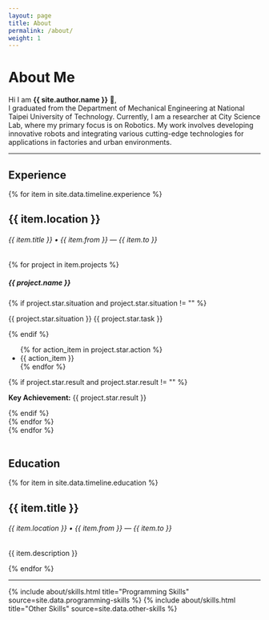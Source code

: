 ```yaml
---
layout: page
title: About
permalink: /about/
weight: 1
---
```


# **About Me**

Hi I am **{{ site.author.name }}** :wave:,<br>
I graduated from the Department of Mechanical Engineering at National Taipei University of Technology. Currently, I am a researcher at City Science Lab, where my primary focus is on Robotics. My work involves developing innovative robots and integrating various cutting-edge technologies for applications in factories and urban environments.


---

## Experience
<div class="row">
  <div class="col mt-4">
    <div class="timeline-body bg-themed">
      {% for item in site.data.timeline.experience %}
        <div class="timeline-item">
          <div class="content">
            <h2>{{ item.location }}</h2>
            <h6 class="date">{{ item.title }} • {{ item.from }} — {{ item.to }}</h6>
            {% for project in item.projects %}
              <div style="margin-top: 1rem;">
                <h5>{{ project.name }}</h5>
                {% if project.star.situation and project.star.situation != "" %}
                  <p>{{ project.star.situation }} {{ project.star.task }}</p>
                {% endif %}
                <ul>
                  {% for action_item in project.star.action %}
                    <li>{{ action_item }}</li>
                  {% endfor %}
                </ul>
                {% if project.star.result and project.star.result != "" %}
                  <p><strong><i class="fas fa-chart-line"></i> Key Achievement:</strong> {{ project.star.result }}</p>
                {% endif %}
              </div>
            {% endfor %}
          </div>
        </div>
      {% endfor %}
    </div>
  </div>
</div>

<br>

## Education
<div class="row">
  <div class="col mt-4">
    <div class="timeline-body bg-themed">
      {% for item in site.data.timeline.education %}
        <div class="timeline-item">
          <div class="content">
            <h2>{{ item.title }}</h2>
            <h6 class="date">{{ item.location }} • {{ item.from }} — {{ item.to }}</h6>
            <p>{{ item.description }}</p>
          </div>
        </div>
      {% endfor %}
    </div>
  </div>
</div>

---

<div class="row">
{% include about/skills.html title="Programming Skills" source=site.data.programming-skills %}
{% include about/skills.html title="Other Skills" source=site.data.other-skills %}
</div>